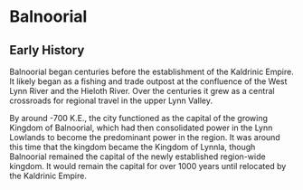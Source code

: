 # Balnoorial

## Early History

Balnoorial began centuries before the establishment of the Kaldrinic Empire. It likely began as a fishing and trade outpost at the confluence of the West Lynn River and the Hieloth River. Over the centuries it grew as a central crossroads for regional travel in the upper Lynn Valley.

By around -700 K.E., the city functioned as the capital of the growing Kingdom of Balnoorial, which had then consolidated power in the Lynn Lowlands to become the predominant power in the region. It was around this time that the kingdom became the Kingdom of Lynnla, though Balnoorial remained the capital of the newly established region-wide kingdom. It would remain the capital for over 1000 years until relocated by the Kaldrinic Empire.